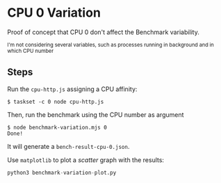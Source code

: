 # CPU 0 Variation

Proof of concept that CPU 0 don't affect the Benchmark variability.

<sub>I'm not considering several variables, such as processes running in background and
in which CPU number</sub>

## Steps

Run the `cpu-http.js` assigning a CPU affinity:

```console
$ taskset -c 0 node cpu-http.js
```

Then, run the benchmark using the CPU number as argument

```console
$ node benchmark-variation.mjs 0
Done!
```

It will generate a `bench-result-cpu-0.json`.

Use `matplotlib` to plot a _scatter_ graph with the results:

```python
python3 benchmark-variation-plot.py
```
